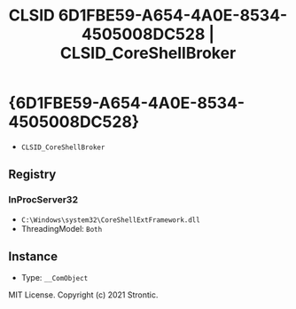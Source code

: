 ﻿---
title: "CLSID 6D1FBE59-A654-4A0E-8534-4505008DC528 | CLSID_CoreShellBroker"
excerpt: What is COM-Object CLSID 6D1FBE59-A654-4A0E-8534-4505008DC528?
---

# {6D1FBE59-A654-4A0E-8534-4505008DC528}

* `CLSID_CoreShellBroker`

## Registry


### InProcServer32

* `C:\Windows\system32\CoreShellExtFramework.dll`
* ThreadingModel: `Both`

## Instance

* Type: `__ComObject`

MIT License. Copyright (c) 2021 Strontic.


